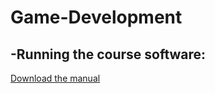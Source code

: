 # Game-Development

## -Running the course software:<br/>
[Download the manual](docs/Running+the+Course+Software+on+Windows.pdf)
